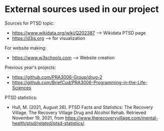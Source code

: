 # External sources used in our project

Sources for PTSD topic:
  - https://www.wikidata.org/wiki/Q202387 --> Wikidata PTSD page
  - https://d3js.org --> for visualization
  
 For website making:
  - https://www.w3schools.com --> Website creation
  
 Previous year's projects:
  - https://github.com/PRA3006-Group/drug-2
  - https://github.com/BriefCud/PRA3006-Programming-in-the-Life-Sciences
  
 PTSD statistics:
 * Hull, M. (2021, August 26). PTSD Facts and Statistics: The Recovery Village. The Recovery Village Drug and Alcohol Rehab. Retrieved November 19, 2021, from https://www.therecoveryvillage.com/mental-health/ptsd/related/ptsd-statistics/. 




